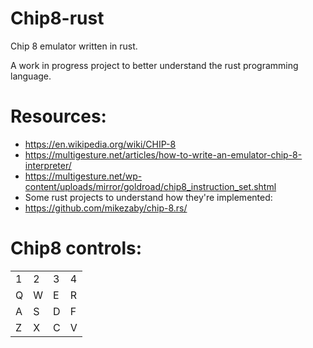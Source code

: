 # Chip8-rust
Chip 8 emulator written in rust.

A work in progress project to better understand the rust programming language.
# Resources:
* https://en.wikipedia.org/wiki/CHIP-8
* https://multigesture.net/articles/how-to-write-an-emulator-chip-8-interpreter/
* https://multigesture.net/wp-content/uploads/mirror/goldroad/chip8_instruction_set.shtml
* Some rust projects to understand how they're implemented:
* https://github.com/mikezaby/chip-8.rs/

# Chip8 controls:
| | | | |
|-|-|-|-|
|1|2|3|4|
|Q|W|E|R|
|A|S|D|F|
|Z|X|C|V|
